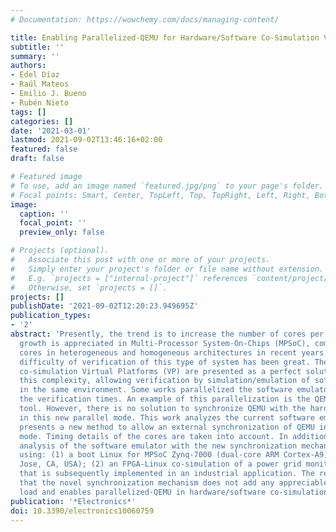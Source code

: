 ```yaml
---
# Documentation: https://wowchemy.com/docs/managing-content/

title: Enabling Parallelized-QEMU for Hardware/Software Co-Simulation Virtual Platforms
subtitle: ''
summary: ''
authors:
- Edel Díaz
- Raúl Mateos
- Emilio J. Bueno
- Rubén Nieto
tags: []
categories: []
date: '2021-03-01'
lastmod: 2021-09-02T13:46:16+02:00
featured: false
draft: false

# Featured image
# To use, add an image named `featured.jpg/png` to your page's folder.
# Focal points: Smart, Center, TopLeft, Top, TopRight, Left, Right, BottomLeft, Bottom, BottomRight.
image:
  caption: ''
  focal_point: ''
  preview_only: false

# Projects (optional).
#   Associate this post with one or more of your projects.
#   Simply enter your project's folder or file name without extension.
#   E.g. `projects = ["internal-project"]` references `content/project/deep-learning/index.md`.
#   Otherwise, set `projects = []`.
projects: []
publishDate: '2021-09-02T12:20:23.949695Z'
publication_types:
- '2'
abstract: 'Presently, the trend is to increase the number of cores per chip. This
  growth is appreciated in Multi-Processor System-On-Chips (MPSoC), composed of more
  cores in heterogeneous and homogeneous architectures in recent years. Thus, the
  difficulty of verification of this type of system has been great. The hardware/software
  co-simulation Virtual Platforms (VP) are presented as a perfect solution to address
  this complexity, allowing verification by simulation/emulation of software and hardware
  in the same environment. Some works parallelized the software emulator to reduce
  the verification times. An example of this parallelization is the QEMU (Quick EMUlator)
  tool. However, there is no solution to synchronize QEMU with the hardware simulator
  in this new parallel mode. This work analyzes the current software emulators and
  presents a new method to allow an external synchronization of QEMU in its parallelized
  mode. Timing details of the cores are taken into account. In addition, performance
  analysis of the software emulator with the new synchronization mechanism is presented,
  using: (1) a boot Linux for MPSoC Zynq-7000 (dual-core ARM Cortex-A9) (Xilinx, San
  Jose, CA, USA); (2) an FPGA-Linux co-simulation of a power grid monitoring system
  that is subsequently implemented in an industrial application. The results show
  that the novel synchronization mechanism does not add any appreciable computational
  load and enables parallelized-QEMU in hardware/software co-simulation virtual platforms.'
publication: '*Electronics*'
doi: 10.3390/electronics10060759
---
```

